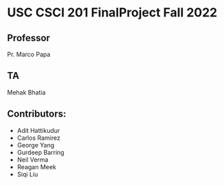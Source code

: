 # USC CSCI 201 FinalProject Fall 2022

## Professor
Pr. Marco Papa

## TA
Mehak Bhatia

## Contributors:
<ul>
  <li>Adit Hattikudur</li>
  <li>Carlos Ramirez</li>
  <li>George Yang</li>
  <li>Gurdeep Barring</li>
  <li>Neil Verma</li>
  <li>Reagan Meek</li>
  <li>Siqi Liu</li>
<ul>
